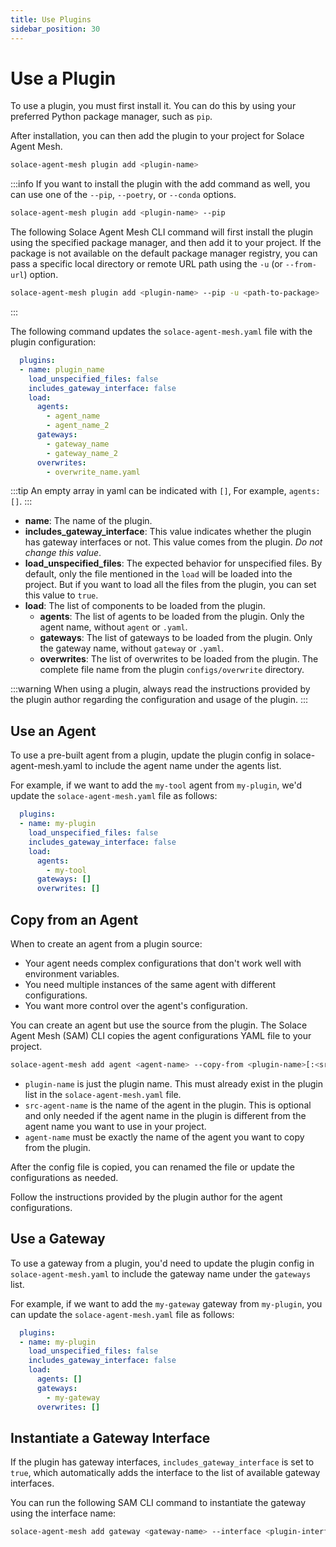 ```yaml
---
title: Use Plugins
sidebar_position: 30
---
```


# Use a Plugin

To use a plugin, you must first install it. You can do this by using your preferred Python package manager, such as `pip`.

After installation, you can then add the plugin to your project for Solace Agent Mesh.

```bash
solace-agent-mesh plugin add <plugin-name>
```

:::info
If you want to install the plugin with the add command as well, you can use one of the `--pip`, `--poetry`, or `--conda` options.

```bash
solace-agent-mesh plugin add <plugin-name> --pip
```

The following Solace Agent Mesh CLI command will first install the plugin using the specified package manager, and then add it to your project.
If the package is not available on the default package manager registry, you can pass a specific local directory or remote URL path using the `-u` (or `--from-url`) option.

```bash
solace-agent-mesh plugin add <plugin-name> --pip -u <path-to-package>
```
:::

The following command updates the `solace-agent-mesh.yaml` file with the plugin configuration:

```yaml
  plugins:
  - name: plugin_name
    load_unspecified_files: false
    includes_gateway_interface: false
    load:
      agents:
        - agent_name
        - agent_name_2
      gateways: 
        - gateway_name
        - gateway_name_2
      overwrites:
        - overwrite_name.yaml
```

:::tip
An empty array in yaml can be indicated with `[]`, For example, `agents: []`.
:::

- **name**: The name of the plugin.
- **includes_gateway_interface**: This value indicates whether the plugin has gateway interfaces or not. This value comes from the plugin. *Do not change this value*.
- **load_unspecified_files**: The expected behavior for unspecified files. By default, only the file mentioned in the `load` will be loaded into the project. But if you want to load all the files from the plugin, you can set this value to `true`.
- **load**: The list of components to be loaded from the plugin.
  - **agents**: The list of agents to be loaded from the plugin. Only the agent name, without `agent` or `.yaml`.
  - **gateways**: The list of gateways to be loaded from the plugin. Only the gateway name, without `gateway` or `.yaml`.
  - **overwrites**: The list of overwrites to be loaded from the plugin. The complete file name from the plugin `configs/overwrite` directory.

:::warning
When using a plugin, always read the instructions provided by the plugin author regarding the configuration and usage of the plugin.
:::

## Use an Agent

To use a pre-built agent from a plugin, update the plugin config in solace-agent-mesh.yaml to include the agent name under the agents list.

For example, if we want to add the `my-tool` agent from `my-plugin`, we'd update the `solace-agent-mesh.yaml` file as follows:

```yaml
  plugins:
  - name: my-plugin
    load_unspecified_files: false
    includes_gateway_interface: false
    load:
      agents:
        - my-tool
      gateways: []
      overwrites: []
```

## Copy from an Agent

When to create an agent from a plugin source:

- Your agent needs complex configurations that don't work well with environment variables.
- You need multiple instances of the same agent with different configurations.
- You want more control over the agent's configuration.

You can create an agent but use the source from the plugin. The Solace Agent Mesh (SAM) CLI copies the agent configurations YAML file to your project.

```bash
solace-agent-mesh add agent <agent-name> --copy-from <plugin-name>[:<src-agent-name>]
```
- `plugin-name` is just the plugin name. This must already exist in the plugin list in the `solace-agent-mesh.yaml` file.
- `src-agent-name` is the name of the agent in the plugin. This is optional and only needed if the agent name in the plugin is different from the agent name you want to use in your project.
- `agent-name` must be exactly the name of the agent you want to copy from the plugin.

After the config file is copied, you can renamed the file or update the configurations as needed.

Follow the instructions provided by the plugin author for the agent configurations.

## Use a Gateway

To use a gateway from a plugin, you'd need to update the plugin config in `solace-agent-mesh.yaml` to include the gateway name under the `gateways` list.

For example, if we want to add the `my-gateway` gateway from `my-plugin`, you can update the `solace-agent-mesh.yaml` file as follows:

```yaml
  plugins:
  - name: my-plugin
    load_unspecified_files: false
    includes_gateway_interface: false
    load:
      agents: []
      gateways: 
        - my-gateway
      overwrites: []
```

## Instantiate a Gateway Interface

If the plugin has gateway interfaces, `includes_gateway_interface` is set to `true`, which automatically adds the interface to the list of available gateway interfaces.

You can run the following SAM CLI command to instantiate the gateway using the interface name:

```bash
solace-agent-mesh add gateway <gateway-name> --interface <plugin-interface-name>
```
